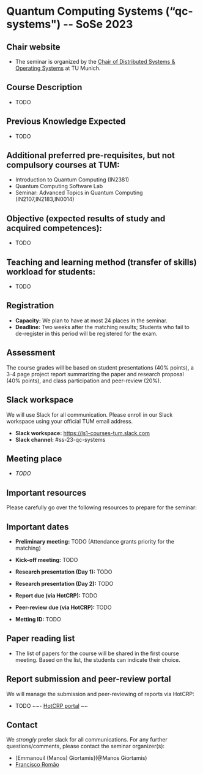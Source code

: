 # Quantum Computing Systems (“qc-systems") -- SoSe 2023

## Chair website

- The seminar is organized by the [Chair of Distributed Systems & Operating Systems](https://dse.in.tum.de/) at TU Munich.


## Course Description

- TODO


## Previous Knowledge Expected

- TODO


## Additional preferred pre-requisites, but not compulsory courses at TUM:

- Introduction to Quantum Computing (IN2381)
- Quantum Computing Software Lab
- Seminar: Advanced Topics in Quantum Computing (IN2107,IN2183,IN0014) 


## Objective (expected results of study and acquired competences):

- TODO


## Teaching and learning method (transfer of skills) workload for students:

- TODO


## Registration

- **Capacity:** We plan to have at most 24 places in the seminar.
- **Deadline:** Two weeks after the matching results; Students who fail to de-register in this period will be registered for the exam.


## Assessment

The course grades will be based on student presentations (40% points), a 3-4 page project report summarizing the paper and research proposal (40% points), and class participation and peer-review (20%).


## Slack workspace

We will use Slack for all communication. Please enroll in our Slack workspace using your official TUM email address.

- **Slack workspace:** https://ls1-courses-tum.slack.com
- **Slack channel:** #ss-23-qc-systems


## Meeting place

- *TODO*


## Important resources

Please carefully go over the following resources to prepare for the seminar:

## Important dates

- **Preliminary meeting:** TODO (Attendance grants priority for the matching)

- **Kick-off meeting:** TODO

- **Research presentation (Day 1):** TODO

- **Research presentation (Day 2):** TODO

- **Report due (via HotCRP):** TODO

- **Peer-review due (via HotCRP):** TODO

- **Metting ID:** TODO


## Paper reading list

- The list of papers for the course will be shared in the first course meeting. Based on the list, the students can indicate their choice.  


## Report submission and peer-review portal

We will manage the submission and peer-reviewing of reports via HotCRP:

- TODO
~~- [HotCRP portal](https://tum-ss2021.hotcrp.com/) ~~


## Contact

We *strongly* prefer slack for all communications. For any further questions/comments, please contact the seminar organizer(s):

- [Emmanouil (Manos) Giortamis](@Manos Giortamis)
- [Francisco Romão](@Francisco)
